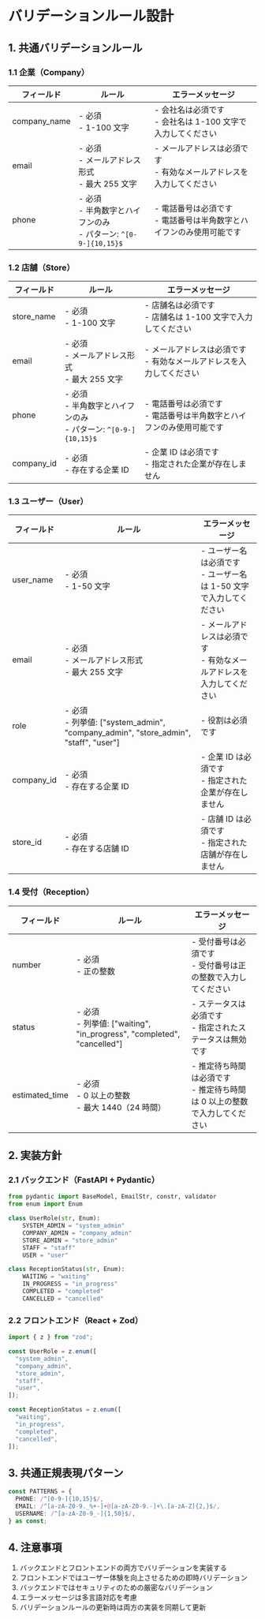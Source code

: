 # バリデーションルール設計

## 1. 共通バリデーションルール

### 1.1 企業（Company）

| フィールド   | ルール                                                              | エラーメッセージ                                                       |
| ------------ | ------------------------------------------------------------------- | ---------------------------------------------------------------------- |
| company_name | - 必須<br>- 1-100 文字                                              | - 会社名は必須です<br>- 会社名は 1-100 文字で入力してください          |
| email        | - 必須<br>- メールアドレス形式<br>- 最大 255 文字                   | - メールアドレスは必須です<br>- 有効なメールアドレスを入力してください |
| phone        | - 必須<br>- 半角数字とハイフンのみ<br>- パターン: `^[0-9-]{10,15}$` | - 電話番号は必須です<br>- 電話番号は半角数字とハイフンのみ使用可能です |

### 1.2 店舗（Store）

| フィールド | ルール                                                              | エラーメッセージ                                                       |
| ---------- | ------------------------------------------------------------------- | ---------------------------------------------------------------------- |
| store_name | - 必須<br>- 1-100 文字                                              | - 店舗名は必須です<br>- 店舗名は 1-100 文字で入力してください          |
| email      | - 必須<br>- メールアドレス形式<br>- 最大 255 文字                   | - メールアドレスは必須です<br>- 有効なメールアドレスを入力してください |
| phone      | - 必須<br>- 半角数字とハイフンのみ<br>- パターン: `^[0-9-]{10,15}$` | - 電話番号は必須です<br>- 電話番号は半角数字とハイフンのみ使用可能です |
| company_id | - 必須<br>- 存在する企業 ID                                         | - 企業 ID は必須です<br>- 指定された企業が存在しません                 |

### 1.3 ユーザー（User）

| フィールド | ルール                                                                                | エラーメッセージ                                                       |
| ---------- | ------------------------------------------------------------------------------------- | ---------------------------------------------------------------------- |
| user_name  | - 必須<br>- 1-50 文字                                                                 | - ユーザー名は必須です<br>- ユーザー名は 1-50 文字で入力してください   |
| email      | - 必須<br>- メールアドレス形式<br>- 最大 255 文字                                     | - メールアドレスは必須です<br>- 有効なメールアドレスを入力してください |
| role       | - 必須<br>- 列挙値: ["system_admin", "company_admin", "store_admin", "staff", "user"] | - 役割は必須です                                                       |
| company_id | - 必須<br>- 存在する企業 ID                                                           | - 企業 ID は必須です<br>- 指定された企業が存在しません                 |
| store_id   | - 必須<br>- 存在する店舗 ID                                                           | - 店舗 ID は必須です<br>- 指定された店舗が存在しません                 |

### 1.4 受付（Reception）

| フィールド     | ルール                                                                   | エラーメッセージ                                                            |
| -------------- | ------------------------------------------------------------------------ | --------------------------------------------------------------------------- |
| number         | - 必須<br>- 正の整数                                                     | - 受付番号は必須です<br>- 受付番号は正の整数で入力してください              |
| status         | - 必須<br>- 列挙値: ["waiting", "in_progress", "completed", "cancelled"] | - ステータスは必須です<br>- 指定されたステータスは無効です                  |
| estimated_time | - 必須<br>- 0 以上の整数<br>- 最大 1440（24 時間）                       | - 推定待ち時間は必須です<br>- 推定待ち時間は 0 以上の整数で入力してください |

## 2. 実装方針

### 2.1 バックエンド（FastAPI + Pydantic）

```python
from pydantic import BaseModel, EmailStr, constr, validator
from enum import Enum

class UserRole(str, Enum):
    SYSTEM_ADMIN = "system_admin"
    COMPANY_ADMIN = "company_admin"
    STORE_ADMIN = "store_admin"
    STAFF = "staff"
    USER = "user"

class ReceptionStatus(str, Enum):
    WAITING = "waiting"
    IN_PROGRESS = "in_progress"
    COMPLETED = "completed"
    CANCELLED = "cancelled"
```

### 2.2 フロントエンド（React + Zod）

```typescript
import { z } from "zod";

const UserRole = z.enum([
  "system_admin",
  "company_admin",
  "store_admin",
  "staff",
  "user",
]);

const ReceptionStatus = z.enum([
  "waiting",
  "in_progress",
  "completed",
  "cancelled",
]);
```

## 3. 共通正規表現パターン

```typescript
const PATTERNS = {
  PHONE: /^[0-9-]{10,15}$/,
  EMAIL: /^[a-zA-Z0-9._%+-]+@[a-zA-Z0-9.-]+\.[a-zA-Z]{2,}$/,
  USERNAME: /^[a-zA-Z0-9_-]{1,50}$/,
} as const;
```

## 4. 注意事項

1. バックエンドとフロントエンドの両方でバリデーションを実装する
2. フロントエンドではユーザー体験を向上させるための即時バリデーション
3. バックエンドではセキュリティのための厳密なバリデーション
4. エラーメッセージは多言語対応を考慮
5. バリデーションルールの更新時は両方の実装を同期して更新
